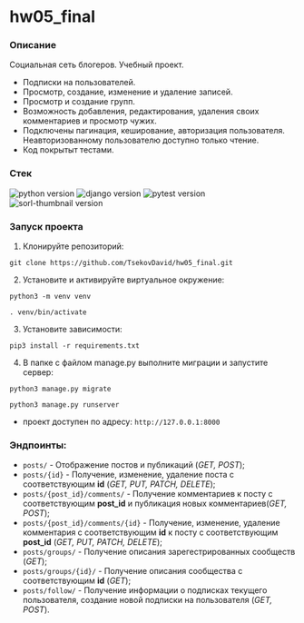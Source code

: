 # **hw05_final**
### **Описание**
Социальная сеть блогеров. Учебный проект.

- Подписки на пользователей.
- Просмотр, создание, изменение и удаление записей.
- Просмотр и создание групп.
- Возможность добавления, редактирования, удаления своих комментариев и просмотр чужих.
- Подключены пагинация, кеширование, авторизация пользователя. Неавторизованному пользователю доступно только чтение.
- Код покрытыт тестами.

### **Стек**
![python version](https://img.shields.io/badge/Python-3.7-green)
![django version](https://img.shields.io/badge/Django-2.2-green)
![pytest version](https://img.shields.io/badge/pytest-4.4-green)
![sorl-thumbnail version](https://img.shields.io/badge/thumbnail-12.7-green)

### **Запуск проекта**

1. Клонируйте репозиторий:

```
git clone https://github.com/TsekovDavid/hw05_final.git
```

2. Установите и активируйте виртуальное окружение:
```
python3 -m venv venv
``` 
```
. venv/bin/activate
```

3. Установите зависимости:
```
pip3 install -r requirements.txt
```

4. В папке с файлом manage.py выполните миграции и запустите сервер:
```
python3 manage.py migrate
```
```
python3 manage.py runserver
```

* проект доступен по адресу: ```http://127.0.0.1:8000```
### **Эндпоинты:**
* ```posts/``` - Отображение постов и публикаций (_GET, POST_);
* ```posts/{id}``` - Получение, изменение, удаление поста с соответствующим **id** (_GET, PUT, PATCH, DELETE_);
* ```posts/{post_id}/comments/``` - Получение комментариев к посту с соответствующим **post_id** и публикация новых комментариев(_GET, POST_);
* ```posts/{post_id}/comments/{id}``` - Получение, изменение, удаление комментария с соответствующим **id** к посту с соответствующим **post_id** (_GET, PUT, PATCH, DELETE_);
* ```posts/groups/``` - Получение описания зарегестрированных сообществ (_GET_);
* ```posts/groups/{id}/``` - Получение описания сообщества с соответствующим **id** (_GET_);
* ```posts/follow/``` - Получение информации о подписках текущего пользователя, создание новой подписки на пользователя (_GET, POST_).<br/>
